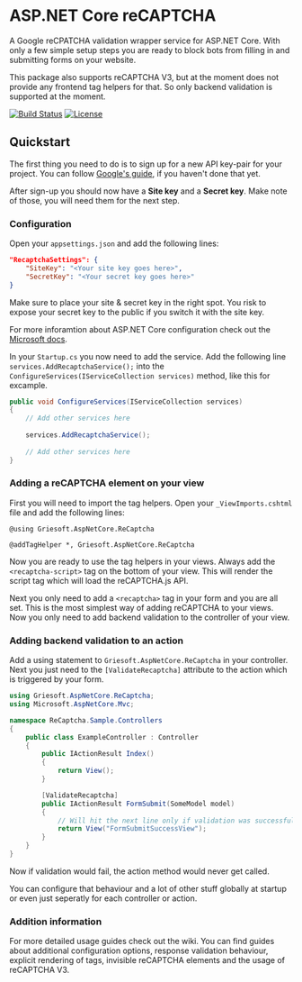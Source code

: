 # ASP.NET Core reCAPTCHA
A Google reCPATCHA validation wrapper service for ASP.NET Core. With only a few simple setup steps you are ready to block bots from filling in and submitting forms on your website.

This package also supports reCAPTCHA V3, but at the moment does not provide any frontend tag helpers for that. So only backend validation is supported at the moment.

[![Build Status](https://dev.azure.com/griesingersoftware/ASP.NET%20Core%20Recaptcha/_apis/build/status/jgdevlabs.aspnetcore-recaptcha?branchName=master)](https://dev.azure.com/griesingersoftware/ASP.NET%20Core%20Recaptcha/_build/latest?definitionId=17&branchName=master)
[![License](https://badgen.net/github/license/jgdevlabs/aspnetcore-recaptcha)](https://github.com/jgdevlabs/aspnetcore-recaptcha/blob/master/LICENSE)

## Quickstart

The first thing you need to do is to sign up for a new API key-pair for your project. You can follow [Google's guide](https://developers.google.com/recaptcha/intro#overview), if you haven't done that yet.

After sign-up you should now have a **Site key** and a **Secret key**. Make note of those, you will need them for the next step.

### Configuration

Open your `appsettings.json` and add the following lines:

```json
"RecaptchaSettings": {
    "SiteKey": "<Your site key goes here>",
    "SecretKey": "<Your secret key goes here>"
}
```

Make sure to place your site & secret key in the right spot. You risk to expose your secret key to the public if you switch it with the site key.

For more inforamtion about ASP.NET Core configuration check out the [Microsoft docs](https://docs.microsoft.com/en-us/aspnet/core/fundamentals/configuration/?view=aspnetcore-3.1).

In your `Startup.cs` you now need to add the service. Add the following line `services.AddRecaptchaService();` into the `ConfigureServices(IServiceCollection services)` method, like this for excample.

```csharp
public void ConfigureServices(IServiceCollection services)
{
    // Add other services here
    
    services.AddRecaptchaService();
    
    // Add other services here
}
```

### Adding a reCAPTCHA element on your view

First you will need to import the tag helpers. Open your `_ViewImports.cshtml` file and add the following lines:

```razor
@using Griesoft.AspNetCore.ReCaptcha

@addTagHelper *, Griesoft.AspNetCore.ReCaptcha
```

Now you are ready to use the tag helpers in your views. Always add the `<recaptcha-script>` tag on the bottom of your view. This will render the script tag which will load the reCAPTCHA.js API.

Next you only need to add a `<recaptcha>` tag in your form and you are all set. This is the most simplest way of adding reCAPTCHA to your views. Now you only need to add backend validation to the controller of your view.

### Adding backend validation to an action

Add a using statement to `Griesoft.AspNetCore.ReCaptcha` in your controller. Next you just need to the `[ValidateRecaptcha]` attribute to the action which is triggered by your form.

```csharp
using Griesoft.AspNetCore.ReCaptcha;
using Microsoft.AspNetCore.Mvc;

namespace ReCaptcha.Sample.Controllers
{
    public class ExampleController : Controller
    {
        public IActionResult Index()
        {
            return View();
        }

        [ValidateRecaptcha]
        public IActionResult FormSubmit(SomeModel model)
        {
            // Will hit the next line only if validation was successfull
            return View("FormSubmitSuccessView");
        }
    }
}
```

Now if validation would fail, the action method would never get called.

You can configure that behaviour and a lot of other stuff globally at startup or even just seperatly for each controller or action.

### Addition information

For more detailed usage guides check out the wiki. You can find guides about additional configuration options, response validation behaviour, explicit rendering of tags, invisible reCAPTCHA elements and the usage of reCAPTCHA V3.
